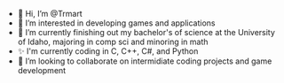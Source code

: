- 👋 Hi, I’m @Trmart
- 👀 I’m interested in developing games and applications
- 🌱 I’m currently finishing out my bachelor's of science at the University of Idaho, majoring in comp sci and minoring in math
- ✨ I'm currently coding in C, C++, C#, and Python
- 💞️ I’m looking to collaborate on intermidiate coding projects and game development

<!---
Trmart/Trmart is a ✨ special ✨ repository because its `README.md` (this file) appears on your GitHub profile.
You can click the Preview link to take a look at your changes.
--->
